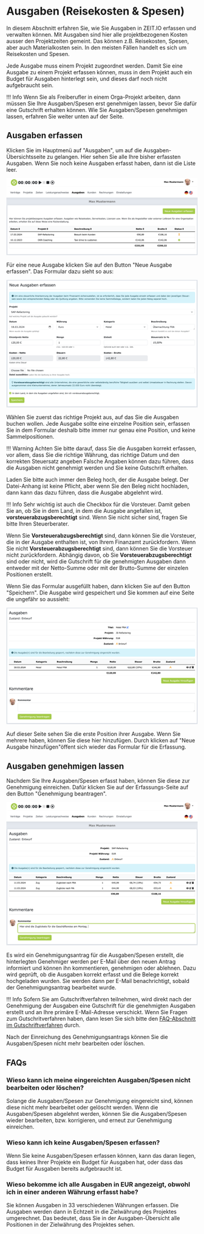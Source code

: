 # Ausgaben (Reisekosten & Spesen)

In diesem Abschnitt erfahren Sie, wie Sie Ausgaben in ZEIT.IO erfassen und verwalten können. Mit Ausgaben sind
hier alle projektbezogenen Kosten ausser den Projektzeiten gemeint. Das können z.B. Reisekosten, Spesen,
aber auch Materialkosten sein. In den meisten Fällen handelt es sich um Reisekosten und Spesen.

Jede Ausgabe muss einem Projekt zugeordnet werden. Damit Sie eine Ausgabe zu einem Projekt erfassen können,
muss in dem Projekt auch ein Budget für Ausgaben hinterlegt sein, und dieses darf noch nicht aufgebraucht sein.

!!! Info
    Wenn Sie als Freiberufler in einem Orga-Projekt arbeiten, dann müssen Sie
    Ihre Ausgaben/Spesen erst genehmigen lassen, bevor Sie dafür eine Gutschrift erhalten können.
    Wie Sie Ausgaben/Spesen genehmigen lassen, erfahren Sie weiter unten auf der Seite.

## Ausgaben erfassen

Klicken Sie im Hauptmenü auf "Ausgaben", um auf die Ausgaben-Übersichtsseite zu gelangen. Hier sehen Sie alle
Ihre bisher erfassten Ausgaben. Wenn Sie noch keine Ausgaben erfasst haben, dann ist die Liste leer.

![Ausgaben/Spesen Übersicht](../img/context-freelance/expenses-01-de.png)

Für eine neue Ausgabe klicken Sie auf den Button "Neue Ausgabe erfassen". Das Formular dazu sieht
so aus:

![Ausgaben/Spesen erfassen](../img/context-freelance/expenses-02-de.png)

Wählen Sie zuerst das richtige Projekt aus, auf das Sie die Ausgaben buchen wollen. 
Jede Ausgabe sollte eine einzelne Position sein, erfassen Sie in dem Formular deshalb bitte immer nur genau
eine Position, und keine Sammelpositionen.

!!! Warning 
    Achten Sie bitte darauf, dass Sie die Ausgaben korrekt erfassen, vor allem, dass Sie die richtige Währung, 
    das richtige Datum und den korrekten Steuersatz angeben Falsche Angaben können dazu führen, dass die
    Ausgaben nicht genehmigt werden und Sie keine Gutschrift erhalten.

Laden Sie bitte auch immer den Beleg hoch, der die Ausgabe belegt. Der Datei-Anhang ist keine Pflicht, aber 
wenn Sie den Beleg nicht hochladen, dann kann das dazu führen, dass die Ausgabe abgelehnt wird.

!!! Info
    Sehr wichtig ist auch die Checkbox für die Vorsteuer. Damit geben Sie an, ob Sie in dem Land, in dem die 
    Ausgabe angefallen ist, **vorsteuerabzugsberechtigt** sind. Wenn Sie nicht sicher sind, fragen Sie bitte
    Ihren Steuerberater.

Wenn Sie **Vorsteuerabzugsberechtigt** sind, dann können Sie die Vorsteuer, die in der Ausgabe enthalten ist, von Ihrem 
Finanzamt zurückfordern. Wenn Sie nicht **Vorsteuerabzugsberechtigt** sind, dann können Sie die Vorsteuer nicht zurückfordern.
Abhängig davon, ob Sie **Vorsteuerabzugsberechtigt** sind oder nicht, wird die Gutschrift für die genehmigten Ausgaben dann
entweder mit der Netto-Summe oder mit der Brutto-Summe der einzelen Positionen erstellt.

Wenn Sie das Formular ausgefüllt haben, dann klicken Sie auf den Button "Speichern". Die Ausgabe wird gespeichert
und Sie kommen auf eine Seite die ungefähr so aussieht:

![Ausgaben/Spesen gespeichert](../img/context-freelance/expenses-03-de.png)

Auf dieser Seite sehen Sie die erste Position ihrer Ausgabe. Wenn Sie mehrere haben, können Sie diese hier hinzufügen.
Durch klicken auf "Neue Ausgabe hinzufügen"öffent sich wieder das Formular für die Erfassung.


## Ausgaben genehmigen lassen

Nachdem Sie Ihre Ausgaben/Spesen erfasst haben, können Sie diese zur Genehmigung einreichen.
Dafür klicken Sie auf der Erfassungs-Seite auf den Button "Genehmigung beantragen".

![Ausgaben/Spesen genehmigen lassen](../img/context-freelance/expenses-10-de.png)

Es wird ein Genehmigungsantrag für die Ausgaben/Spesen erstellt, die hinterlegten Genehmiger werden per E-Mail
über den neuen Antrag informiert und können ihn kommentieren, genehmigen oder ablehnen. Dazu wird geprüft,
ob die Ausgaben korrekt erfasst und die Belege korrekt hochgeladen wurden. Sie werden dann per E-Mail 
benachrichtigt, sobald der Genehmigungsantrag bearbeitet wurde.

!!! Info
    Sofern Sie am Gutschriftverfahren teilnehmen, wird direkt nach der Genehmigung der
    Ausgaben eine Gutschrift für die genehmigten Ausgaben erstellt und an Ihre primäre
    E-Mail-Adresse verschickt. Wenn Sie Fragen zum Gutschritverfahren haben, dann lesen Sie
    sich bitte den [FAQ-Abschnitt im Gutschriftverfahren](/freiberufler/gutschriftverfahren/#faqs) durch.

Nach der Einreichung des Genehmigungsantrags können Sie die Ausgaben/Spesen nicht mehr bearbeiten oder löschen.


## FAQs

### Wieso kann ich meine eingereichten Ausgaben/Spesen nicht bearbeiten oder löschen?

Solange die Ausgaben/Spesen zur Genehmigung eingereicht sind, können diese nicht mehr bearbeitet oder gelöscht werden.
Wenn die Ausgaben/Spesen abgelehnt werden, können Sie die Ausgaben/Spesen wieder bearbeiten, bzw. korrigieren, und 
erneut zur Genehmigung einreichen.

### Wieso kann ich keine Ausgaben/Spesen erfassen?

Wenn Sie keine Ausgaben/Spesen erfassen können,  kann das daran liegen, dass keines Ihrer Projekte ein Budget für
Ausgaben hat, oder dass das Budget für Ausgaben bereits aufgebraucht ist. 

### Wieso bekomme ich alle Ausgaben in EUR angezeigt, obwohl ich in einer anderen Währung erfasst habe?

Sie können Ausgaben in 33 verschiedenen Währungen erfassen. Die Ausgaben werden dann in Echtzeit in die 
Zielwährung des Projektes umgerechnet. Das bedeutet, dass Sie in der Ausgaben-Übersicht alle Positionen 
in der Zielwährung des Projektes sehen. 

